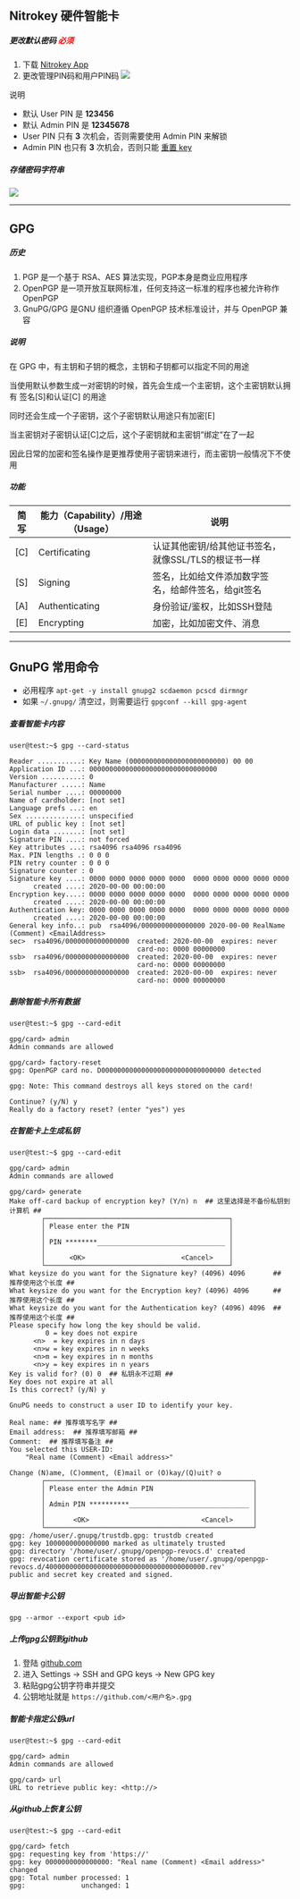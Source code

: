 

## Nitrokey 硬件智能卡



##### 更改默认密码  <span style="color:red;">必须</span>

1. 下载 [Nitrokey App](https://www.nitrokey.com/download)
2. 更改管理PIN码和用户PIN码
   ![](GPG智能卡使用.img/Nitrokey-App-change-pin.png)

说明

* 默认 User PIN 是 **123456**
* 默认 Admin PIN 是 **12345678**
* User PIN 只有 **3** 次机会，否则需要使用 Admin PIN 来解锁
* Admin PIN 也只有 **3** 次机会，否则只能 [重置 key](https://www.nitrokey.com/documentation/frequently-asked-questions-faq#how-to-reset-a-nitrokey)



##### 存储密码字符串

![](GPG智能卡使用.img/Nitrokey-App-save-password.png)





---



## GPG



##### 历史

1. PGP 是一个基于 RSA、AES 算法实现，PGP本身是商业应用程序
2. OpenPGP 是一项开放互联网标准，任何支持这一标准的程序也被允许称作 OpenPGP
3. GnuPG/GPG 是GNU 组织遵循 OpenPGP 技术标准设计，并与 OpenPGP 兼容



##### 说明

在 GPG 中，有主钥和子钥的概念，主钥和子钥都可以指定不同的用途

当使用默认参数生成一对密钥的时候，首先会生成一个主密钥，这个主密钥默认拥有 签名[S]和认证[C] 的用途

同时还会生成一个子密钥，这个子密钥默认用途只有加密[E]

当主密钥对子密钥认证[C]之后，这个子密钥就和主密钥”绑定”在了一起

因此日常的加密和签名操作是更推荐使用子密钥来进行，而主密钥一般情况下不使用





##### 功能

| 简写 | 能力（Capability）/用途（Usage） | 说明                                                 |
| :--: | -------------------------------- | ---------------------------------------------------- |
| [C]  | Certificating                    | 认证其他密钥/给其他证书签名，就像SSL/TLS的根证书一样 |
| [S]  | Signing                          | 签名，比如给文件添加数字签名，给邮件签名，给git签名  |
| [A]  | Authenticating                   | 身份验证/鉴权，比如SSH登陆                           |
| [E]  | Encrypting                       | 加密，比如加密文件、消息                             |





---





## GnuPG 常用命令

* 必用程序 `apt-get -y install gnupg2 scdaemon pcscd dirmngr`
* 如果 `~/.gnupg/` 清空过，则需要运行 `gpgconf --kill gpg-agent`



##### 查看智能卡内容

```text
user@test:~$ gpg --card-status

Reader ...........: Key Name (000000000000000000000000) 00 00
Application ID ...: 00000000000000000000000000000000
Version ..........: 0
Manufacturer .....: Name
Serial number ....: 00000000
Name of cardholder: [not set]
Language prefs ...: en
Sex ..............: unspecified
URL of public key : [not set]
Login data .......: [not set]
Signature PIN ....: not forced
Key attributes ...: rsa4096 rsa4096 rsa4096
Max. PIN lengths .: 0 0 0
PIN retry counter : 0 0 0
Signature counter : 0
Signature key ....: 0000 0000 0000 0000 0000  0000 0000 0000 0000 0000
      created ....: 2020-00-00 00:00:00
Encryption key....: 0000 0000 0000 0000 0000  0000 0000 0000 0000 0000
      created ....: 2020-00-00 00:00:00
Authentication key: 0000 0000 0000 0000 0000  0000 0000 0000 0000 0000
      created ....: 2020-00-00 00:00:00
General key info..: pub  rsa4096/0000000000000000 2020-00-00 RealName (Comment) <EmailAddress>
sec>  rsa4096/0000000000000000  created: 2020-00-00  expires: never     
                                card-no: 0000 00000000
ssb>  rsa4096/0000000000000000  created: 2020-00-00  expires: never     
                                card-no: 0000 00000000
ssb>  rsa4096/0000000000000000  created: 2020-00-00  expires: never     
                                card-no: 0000 00000000
```



##### 删除智能卡所有数据

```text
user@test:~$ gpg --card-edit

gpg/card> admin
Admin commands are allowed

gpg/card> factory-reset
gpg: OpenPGP card no. D0000000000000000000000000000000 detected

gpg: Note: This command destroys all keys stored on the card!

Continue? (y/N) y
Really do a factory reset? (enter "yes") yes
```



##### 在智能卡上生成私钥

```text
user@test:~$ gpg --card-edit

gpg/card> admin
Admin commands are allowed

gpg/card> generate
Make off-card backup of encryption key? (Y/n) n  ## 这里选择是不备份私钥到计算机 ##
        ┌──────────────────────────────────────────────┐
        │ Please enter the PIN                         │
        │                                              │
        │ PIN ********________________________________ │
        │                                              │
        │      <OK>                        <Cancel>    │
        └──────────────────────────────────────────────┘
What keysize do you want for the Signature key? (4096) 4096       ## 推荐使用这个长度 ##
What keysize do you want for the Encryption key? (4096) 4096      ## 推荐使用这个长度 ##
What keysize do you want for the Authentication key? (4096) 4096  ## 推荐使用这个长度 ##
Please specify how long the key should be valid.
         0 = key does not expire
      <n>  = key expires in n days
      <n>w = key expires in n weeks
      <n>m = key expires in n months
      <n>y = key expires in n years
Key is valid for? (0) 0  ## 私钥永不过期 ##
Key does not expire at all
Is this correct? (y/N) y

GnuPG needs to construct a user ID to identify your key.

Real name: ## 推荐填写名字 ##
Email address:  ## 推荐填写邮箱 ##
Comment:  ## 推荐填写备注 ##
You selected this USER-ID:
    "Real name (Comment) <Email address>"

Change (N)ame, (C)omment, (E)mail or (O)kay/(Q)uit? o
        ┌────────────────────────────────────────────────────┐
        │ Please enter the Admin PIN                         │
        │                                                    │
        │ Admin PIN **********______________________________ │
        │                                                    │
        │       <OK>                            <Cancel>     │
        └────────────────────────────────────────────────────┘
gpg: /home/user/.gnupg/trustdb.gpg: trustdb created
gpg: key 1000000000000000 marked as ultimately trusted
gpg: directory '/home/user/.gnupg/openpgp-revocs.d' created
gpg: revocation certificate stored as '/home/user/.gnupg/openpgp-revocs.d/4000000000000000000000000000000000000000.rev'
public and secret key created and signed.
```



##### 导出智能卡公钥

```
gpg --armor --export <pub id>
```



##### 上传gpg公钥到github

1. 登陆 [github.com](https://github.com)
2. 进入 Settings -> SSH and GPG keys -> New GPG key
3. 粘贴gpg公钥字符串并提交
4. 公钥地址就是 `https://github.com/<用户名>.gpg`



##### 智能卡指定公钥url

```text
user@test:~$ gpg --card-edit

gpg/card> admin
Admin commands are allowed

gpg/card> url
URL to retrieve public key: <http://>

```



##### 从github上恢复公钥

```
user@test:~$ gpg --card-edit

gpg/card> fetch
gpg: requesting key from 'https://'
gpg: key 0000000000000000: "Real name (Comment) <Email address>" changed
gpg: Total number processed: 1
gpg:              unchanged: 1
```

